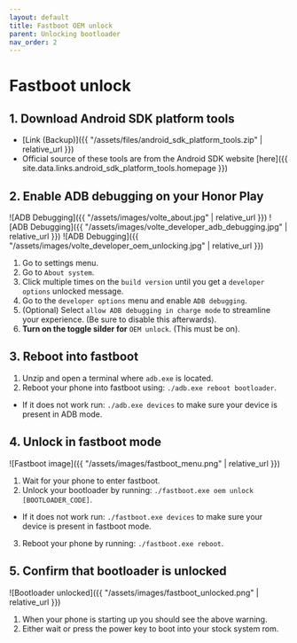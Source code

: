 ```yaml
---
layout: default
title: Fastboot OEM unlock
parent: Unlocking bootloader
nav_order: 2
---
```


# Fastboot unlock

## 1. Download Android SDK platform tools
- [Link (Backup)]({{ "/assets/files/android_sdk_platform_tools.zip" | relative_url }})
- Official source of these tools are from the Android SDK website [here]({{ site.data.links.android_sdk_platform_tools.homepage }})

## 2. Enable ADB debugging on your Honor Play
![ADB Debugging]({{ "/assets/images/volte_about.jpg" | relative_url }})
![ADB Debugging]({{ "/assets/images/volte_developer_adb_debugging.jpg" | relative_url }})
![ADB Debugging]({{ "/assets/images/volte_developer_oem_unlocking.jpg" | relative_url }})
1. Go to settings menu.
2. Go to ```About system```.
3. Click multiple times on the ```build version``` until you get a ```developer options``` unlocked message.
4. Go to the ```developer options``` menu and enable ```ADB debugging```.
5. (Optional) Select ```allow ADB debugging in charge mode``` to streamline your experience. (Be sure to disable this afterwards).
6. **Turn on the toggle silder for** ```OEM unlock```. (This must be on).

## 3. Reboot into fastboot
1. Unzip and open a terminal where ```adb.exe``` is located.
2. Reboot your phone into fastboot using: ```./adb.exe reboot bootloader```.
  - If it does not work run: ```./adb.exe devices``` to make sure your device is present in ADB mode.

## 4. Unlock in fastboot mode
![Fastboot image]({{ "/assets/images/fastboot_menu.png" | relative_url }})
1. Wait for your phone to enter fastboot.
2. Unlock your bootloader by running: ```./fastboot.exe oem unlock [BOOTLOADER_CODE]```.
  - If it does not work run: ```./fastboot.exe devices``` to make sure your device is present in fastboot mode.
3. Reboot your phone by running: ```./fastboot.exe reboot```.

## 5. Confirm that bootloader is unlocked
![Bootloader unlocked]({{ "/assets/images/fastboot_unlocked.png" | relative_url }})
1. When your phone is starting up you should see the above warning.
2. Either wait or press the power key to boot into your stock system rom.



